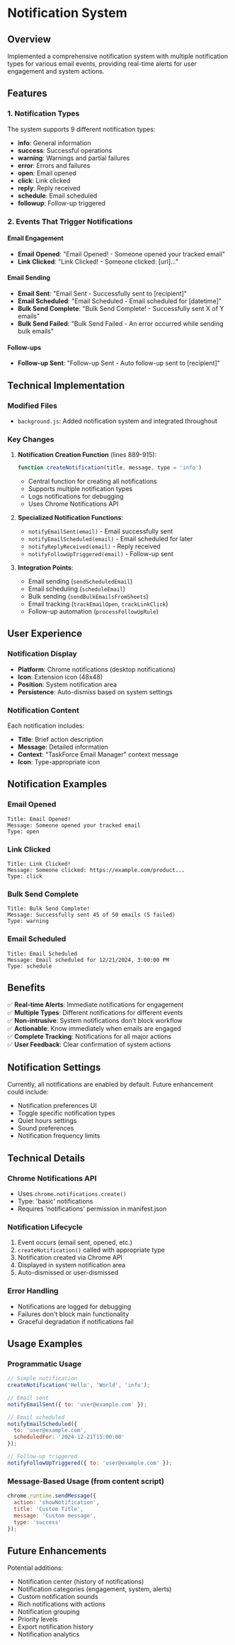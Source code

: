 # Notification System

## Overview
Implemented a comprehensive notification system with multiple notification types for various email events, providing real-time alerts for user engagement and system actions.

## Features

### 1. Notification Types
The system supports 9 different notification types:
- **info**: General information
- **success**: Successful operations
- **warning**: Warnings and partial failures
- **error**: Errors and failures
- **open**: Email opened
- **click**: Link clicked
- **reply**: Reply received
- **schedule**: Email scheduled
- **followup**: Follow-up triggered

### 2. Events That Trigger Notifications

#### Email Engagement
- **Email Opened**: "Email Opened! - Someone opened your tracked email"
- **Link Clicked**: "Link Clicked! - Someone clicked: [url]..."

#### Email Sending
- **Email Sent**: "Email Sent - Successfully sent to [recipient]"
- **Email Scheduled**: "Email Scheduled - Email scheduled for [datetime]"
- **Bulk Send Complete**: "Bulk Send Complete! - Successfully sent X of Y emails"
- **Bulk Send Failed**: "Bulk Send Failed - An error occurred while sending bulk emails"

#### Follow-ups
- **Follow-up Sent**: "Follow-up Sent - Auto follow-up sent to [recipient]"

## Technical Implementation

### Modified Files
- `background.js`: Added notification system and integrated throughout

### Key Changes

1. **Notification Creation Function** (lines 889-915):
   ```javascript
   function createNotification(title, message, type = 'info')
   ```
   - Central function for creating all notifications
   - Supports multiple notification types
   - Logs notifications for debugging
   - Uses Chrome Notifications API

2. **Specialized Notification Functions**:
   - `notifyEmailSent(email)` - Email successfully sent
   - `notifyEmailScheduled(email)` - Email scheduled for later
   - `notifyReplyReceived(email)` - Reply received
   - `notifyFollowUpTriggered(email)` - Follow-up sent

3. **Integration Points**:
   - Email sending (`sendScheduledEmail`)
   - Email scheduling (`scheduleEmail`)
   - Bulk sending (`sendBulkEmailsFromSheets`)
   - Email tracking (`trackEmailOpen`, `trackLinkClick`)
   - Follow-up automation (`processFollowUpRule`)

## User Experience

### Notification Display
- **Platform**: Chrome notifications (desktop notifications)
- **Icon**: Extension icon (48x48)
- **Position**: System notification area
- **Persistence**: Auto-dismiss based on system settings

### Notification Content
Each notification includes:
- **Title**: Brief action description
- **Message**: Detailed information
- **Context**: "TaskForce Email Manager" context message
- **Icon**: Type-appropriate icon

## Notification Examples

### Email Opened
```
Title: Email Opened!
Message: Someone opened your tracked email
Type: open
```

### Link Clicked
```
Title: Link Clicked!
Message: Someone clicked: https://example.com/product...
Type: click
```

### Bulk Send Complete
```
Title: Bulk Send Complete!
Message: Successfully sent 45 of 50 emails (5 failed)
Type: warning
```

### Email Scheduled
```
Title: Email Scheduled
Message: Email scheduled for 12/21/2024, 3:00:00 PM
Type: schedule
```

## Benefits

✅ **Real-time Alerts**: Immediate notifications for engagement  
✅ **Multiple Types**: Different notifications for different events  
✅ **Non-intrusive**: System notifications don't block workflow  
✅ **Actionable**: Know immediately when emails are engaged  
✅ **Complete Tracking**: Notifications for all major actions  
✅ **User Feedback**: Clear confirmation of system actions  

## Notification Settings

Currently, all notifications are enabled by default. Future enhancement could include:
- Notification preferences UI
- Toggle specific notification types
- Quiet hours settings
- Sound preferences
- Notification frequency limits

## Technical Details

### Chrome Notifications API
- Uses `chrome.notifications.create()`
- Type: 'basic' notifications
- Requires 'notifications' permission in manifest.json

### Notification Lifecycle
1. Event occurs (email sent, opened, etc.)
2. `createNotification()` called with appropriate type
3. Notification created via Chrome API
4. Displayed in system notification area
5. Auto-dismissed or user-dismissed

### Error Handling
- Notifications are logged for debugging
- Failures don't block main functionality
- Graceful degradation if notifications fail

## Usage Examples

### Programmatic Usage
```javascript
// Simple notification
createNotification('Hello', 'World', 'info');

// Email sent
notifyEmailSent({ to: 'user@example.com' });

// Email scheduled
notifyEmailScheduled({ 
  to: 'user@example.com', 
  scheduledFor: '2024-12-21T15:00:00' 
});

// Follow-up triggered
notifyFollowUpTriggered({ to: 'user@example.com' });
```

### Message-Based Usage (from content script)
```javascript
chrome.runtime.sendMessage({
  action: 'showNotification',
  title: 'Custom Title',
  message: 'Custom message',
  type: 'success'
});
```

## Future Enhancements

Potential additions:
- Notification center (history of notifications)
- Notification categories (engagement, system, alerts)
- Custom notification sounds
- Rich notifications with actions
- Notification grouping
- Priority levels
- Export notification history
- Notification analytics

